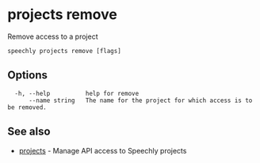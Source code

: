 # projects remove

Remove access to a project

```
speechly projects remove [flags]
```

## Options

```
  -h, --help          help for remove
      --name string   The name for the project for which access is to be removed.
```

## See also

* [projects](projects.md)	 - Manage API access to Speechly projects

